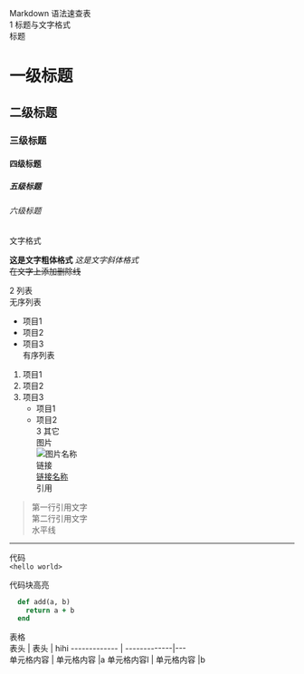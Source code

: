 Markdown 语法速查表  
1 标题与文字格式  
标题  
# 一级标题  
## 二级标题  
### 三级标题  
#### 四级标题  
##### 五级标题  
###### 六级标题  


文字格式  

**这是文字粗体格式** 
*这是文字斜体格式*  
~~在文字上添加删除线~~


2 列表  
无序列表  
* 项目1  
* 项目2  
* 项目3  
有序列表  
1. 项目1  
2. 项目2  
3. 项目3  
   * 项目1  
   * 项目2  
3 其它  
图片  
![图片名称](http://gitcafe.com/image.png)  
链接  
[链接名称](http://gitcafe.com)  
引用  
> 第一行引用文字  
> 第二行引用文字  
水平线  
***  
代码  
`<hello world>`  

代码块高亮  
```ruby  
  def add(a, b)  
    return a + b  
  end  
```  


表格  
  表头  | 表头  |  hihi
  ------------- | -------------|---  
 单元格内容  | 单元格内容  |a
 单元格内容l  | 单元格内容 |b
